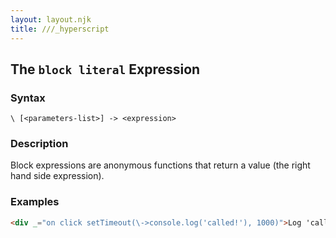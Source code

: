 ```yaml
---
layout: layout.njk
title: ///_hyperscript
---
```


## The `block literal` Expression

### Syntax

`\ [<parameters-list>] -> <expression>`

### Description

Block expressions are anonymous functions that return a value (the right hand side expression).

### Examples

```html
<div _="on click setTimeout(\->console.log('called!'), 1000)">Log 'called!' in a second</div>
```
